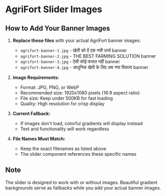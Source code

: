 # AgriFort Slider Images

## How to Add Your Banner Images

1. **Replace these files** with your actual AgriFort banner images:
   - `agrifort-banner-1.jpg` - खेती को दें एक नयी उर्जा banner
   - `agrifort-banner-2.jpg` - THE BEST FARMING SOLUTION banner  
   - `agrifort-banner-3.jpg` - ऐसी कोई फसल नहीं banner
   - `agrifort-banner-4.jpg` - आधुनिक खेती के लिए अब नया विकल्प banner

2. **Image Requirements:**
   - Format: JPG, PNG, or WebP
   - Recommended size: 1920x1080 pixels (16:9 aspect ratio)
   - File size: Keep under 500KB for fast loading
   - Quality: High resolution for crisp display

3. **Current Fallback:**
   - If images don't load, colorful gradients will display instead
   - Text and functionality will work regardless

4. **File Names Must Match:**
   - Keep the exact filenames as listed above
   - The slider component references these specific names

## Note
The slider is designed to work with or without images. Beautiful gradient backgrounds serve as fallbacks while you add your actual banner images.
